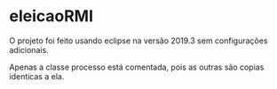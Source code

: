 # eleicaoRMI

O projeto foi feito usando eclipse na versão 2019.3 sem configurações adicionais.

Apenas a classe processo está comentada, pois as outras são copias identicas a ela.
